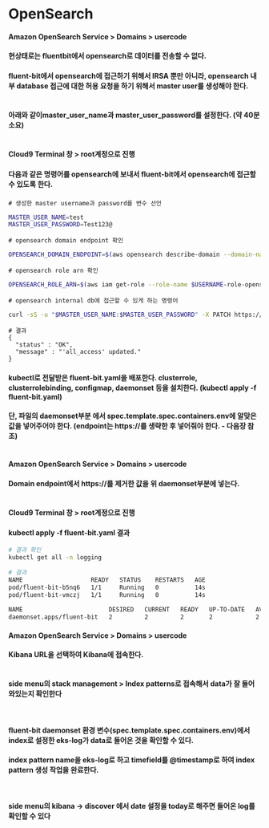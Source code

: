 # OpenSearch

#### Amazon OpenSearch Service > Domains > usercode

#### 현상태로는 fluentbit에서 opensearch로 데이터를 전송할 수 없다.&#x20;

#### fluent-bit에서 opensearch에 접근하기 위해서 IRSA 뿐만 아니라, opensearch 내부 database 접근에 대한 허용 요청을 하기 위해서 master user를 생성해야 한다.

<figure><img src="../.gitbook/assets/image (2).png" alt=""><figcaption></figcaption></figure>

#### 아래와 같이master\_user\_name과 master\_user\_password를 설정한다. (약 40분 소요)

<figure><img src="../.gitbook/assets/image (7).png" alt=""><figcaption></figcaption></figure>

#### Cloud9 Terminal 창 > root계정으로 진행

#### 다음과 같은 명령어를 opensearch에 보내서 fluent-bit에서 opensearch에 접근할 수 있도록 한다.

```
# 생성한 master username과 password를 변수 선언
```

```bash
MASTER_USER_NAME=test
MASTER_USER_PASSWORD=Test123@
```

```
# opensearch domain endpoint 확인
```

```bash
OPENSEARCH_DOMAIN_ENDPOINT=$(aws opensearch describe-domain --domain-name $USERNAME --region ap-northeast-2 | jq -r .DomainStatus.Endpoint)
```

```
# opensearch role arn 확인
```

```bash
OPENSEARCH_ROLE_ARN=$(aws iam get-role --role-name $USERNAME-role-opensearch | jq -r .Role.Arn)
```

```
# opensearch internal db에 접근할 수 있게 하는 명령어
```

```bash
curl -sS -u "$MASTER_USER_NAME:$MASTER_USER_PASSWORD" -X PATCH https://$OPENSEARCH_DOMAIN_ENDPOINT/_opendistro/_security/api/rolesmapping/all_access?pretty -H 'Content-Type: application/json' -d '[{"op": "add", "path": "/backend_roles", "value": [ "$OPENSEARCH_ROLE_ARN" ]}]'
```

```
# 결과
{
  "status" : "OK",
  "message" : "'all_access' updated."
}
```

#### kubectl로 전달받은 fluent-bit.yaml을 배포한다. clusterrole, clusterrolebinding, configmap, daemonset 등을 설치한다. (kubectl apply -f fluent-bit.yaml)&#x20;

#### 단, 파일의 daemonset부분 에서 spec.template.spec.containers.env에 알맞은 값을 넣어주어야 한다. (endpoint는 https://를 생략한 후 넣어줘야 한다. - 다음장 참조)

<figure><img src="../.gitbook/assets/image (5).png" alt=""><figcaption></figcaption></figure>

#### Amazon OpenSearch Service > Domains > usercode

#### Domain endpoint에서 https://를 제거한 값을 위 daemonset부분에 넣는다.

<figure><img src="../.gitbook/assets/image (16).png" alt=""><figcaption></figcaption></figure>

#### Cloud9 Terminal 창 > root계정으로 진행

#### kubectl apply -f fluent-bit.yaml 결과

```bash
# 결과 확인
kubectl get all -n logging
 
# 결과
NAME                   READY   STATUS    RESTARTS   AGE
pod/fluent-bit-b5nq6   1/1     Running   0          14s
pod/fluent-bit-vmczj   1/1     Running   0          14s
 
NAME                        DESIRED   CURRENT   READY   UP-TO-DATE   AVAILABLE   NODE SELECTOR   AGE
daemonset.apps/fluent-bit   2         2         2       2            2           <none>          14s
```

#### Amazon OpenSearch Service > Domains > usercode

#### Kibana URL을 선택하여 Kibana에 접속한다.

<figure><img src="../.gitbook/assets/image (1).png" alt=""><figcaption></figcaption></figure>

#### side menu의 stack management > Index patterns로 접속해서 data가 잘 들어와있는지 확인한다

<figure><img src="../.gitbook/assets/image (15).png" alt=""><figcaption></figcaption></figure>

<figure><img src="../.gitbook/assets/image (27).png" alt=""><figcaption></figcaption></figure>

#### fluent-bit daemonset 환경 변수(spec.template.spec.containers.env)에서 index로 설정한 eks-log가 data로 들어온 것을 확인할 수 있다.&#x20;

#### index pattern name을 eks-log로 하고 timefield를 @timestamp로 하여 index pattern 생성 작업을 완료한다.

<figure><img src="../.gitbook/assets/image (13).png" alt=""><figcaption></figcaption></figure>

<figure><img src="../.gitbook/assets/image (8).png" alt=""><figcaption></figcaption></figure>

#### side menu의 kibana → discover 에서 date 설정을 today로 해주면 들어온 log를 확인할 수 있다

<figure><img src="../.gitbook/assets/image (34).png" alt=""><figcaption></figcaption></figure>

<figure><img src="../.gitbook/assets/image (30).png" alt=""><figcaption></figcaption></figure>
